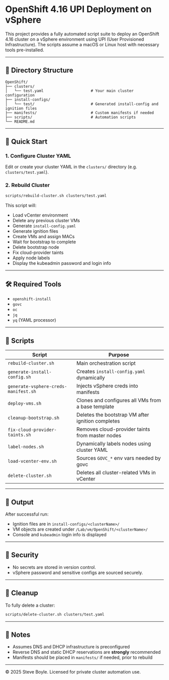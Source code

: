 # OpenShift 4.16 UPI Deployment on vSphere

This project provides a fully automated script suite to deploy an OpenShift 4.16 cluster on a vSphere environment using UPI (User Provisioned Infrastructure). The scripts assume a macOS or Linux host with necessary tools pre-installed.

---

## 📁 Directory Structure

```
OpenShift/
├── clusters/
│   └── test.yaml                     # Your main cluster configuration
├── install-configs/
│   └── test/                         # Generated install-config and ignition files
├── manifests/                        # Custom manifests if needed
├── scripts/                          # Automation scripts
└── README.md
```

---

## 🚀 Quick Start

### 1. Configure Cluster YAML

Edit or create your cluster YAML in the `clusters/` directory (e.g. `clusters/test.yaml`).

### 2. Rebuild Cluster

```bash
scripts/rebuild-cluster.sh clusters/test.yaml
```

This script will:
- Load vCenter environment
- Delete any previous cluster VMs
- Generate `install-config.yaml`
- Generate ignition files
- Create VMs and assign MACs
- Wait for bootstrap to complete
- Delete bootstrap node
- Fix cloud-provider taints
- Apply node labels
- Display the kubeadmin password and login info

---

## 🛠 Required Tools

- `openshift-install`
- `govc`
- `oc`
- `jq`
- `yq` (YAML processor)

---

## 📜 Scripts

| Script                            | Purpose                                                  |
|----------------------------------|----------------------------------------------------------|
| `rebuild-cluster.sh`             | Main orchestration script                                |
| `generate-install-config.sh`     | Creates `install-config.yaml` dynamically                |
| `generate-vsphere-creds-manifest.sh` | Injects vSphere creds into manifests                 |
| `deploy-vms.sh`                  | Clones and configures all VMs from a base template       |
| `cleanup-bootstrap.sh`           | Deletes the bootstrap VM after ignition completes        |
| `fix-cloud-provider-taints.sh`   | Removes cloud-provider taints from master nodes          |
| `label-nodes.sh`                 | Dynamically labels nodes using cluster YAML              |
| `load-vcenter-env.sh`            | Sources `GOVC_*` env vars needed by govc                 |
| `delete-cluster.sh`              | Deletes all cluster-related VMs in vCenter               |

---

## 📂 Output

After successful run:
- Ignition files are in `install-configs/<clusterName>/`
- VM objects are created under `/Lab/vm/OpenShift/<clusterName>/`
- Console and `kubeadmin` login info is displayed

---

## 🔐 Security

- No secrets are stored in version control.
- vSphere password and sensitive configs are sourced securely.

---

## 🧹 Cleanup

To fully delete a cluster:

```bash
scripts/delete-cluster.sh clusters/test.yaml
```

---

## 📘 Notes

- Assumes DNS and DHCP infrastructure is preconfigured
- Reverse DNS and static DHCP reservations are **strongly** recommended
- Manifests should be placed in `manifests/` if needed, prior to rebuild

---

© 2025 Steve Boyle. Licensed for private cluster automation use.
